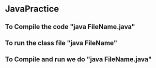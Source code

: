 # JavaPractice
## To Compile the code "java FileName.java"
## To run the class file "java FileName"
## To Compile and run we do "java FileName.java"

